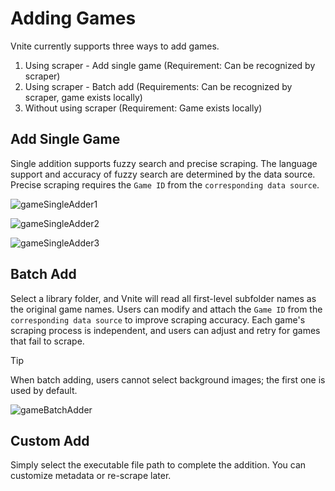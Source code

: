 # Adding Games

Vnite currently supports three ways to add games.

1. Using scraper - Add single game (Requirement: Can be recognized by scraper)
2. Using scraper - Batch add (Requirements: Can be recognized by scraper, game exists locally)
3. Without using scraper (Requirement: Game exists locally)

## Add Single Game

Single addition supports fuzzy search and precise scraping. The language support and accuracy of fuzzy search are determined by the data source. Precise scraping requires the `Game ID` from the `corresponding data source`.

![gameSingleAdder1](https://img.timero.xyz/i/2025/04/02/67ecf19c18a3c.webp)

![gameSingleAdder2](https://img.timero.xyz/i/2025/04/02/67ecf1b1b35d8.webp)

![gameSingleAdder3](https://img.timero.xyz/i/2025/04/02/67ecf1c222240.webp)

## Batch Add

Select a library folder, and Vnite will read all first-level subfolder names as the original game names. Users can modify and attach the `Game ID` from the `corresponding data source` to improve scraping accuracy. Each game's scraping process is independent, and users can adjust and retry for games that fail to scrape.

> [!TIP]
> When batch adding, users cannot select background images; the first one is used by default.

![gameBatchAdder](https://img.timero.xyz/i/2025/04/02/67ecf1ec53201.webp)

## Custom Add

Simply select the executable file path to complete the addition. You can customize metadata or re-scrape later.
